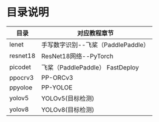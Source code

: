 # 目录说明

| 目录                | 对应教程章节                       |
| ------------------ | --------------------------------- |
| lenet              | 手写数字识别--飞桨（PaddlePaddle）    |
| resnet18           | ResNet18网络--PyTorch            |
| picodet            | 飞桨（PaddlePaddle） FastDeploy  |
| ppocrv3            | PP-ORCv3                        |
| ppyoloe            | PP-YOLOE                        |
| yolov5             | YOLOv5(目标检测)                 |
| yolov8             | YOLOv8(目标检测)                 |
